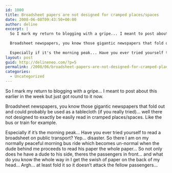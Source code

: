 ```yaml
---
id: 1000
title: Broadsheet papers are not designed for cramped places/spaces
date: 2008-06-08T09:43:50+00:00
author: deline
excerpt: |
  So I mark my return to blogging with a gripe... I meant to post about this earlier in the week but just got round to it now.
  
  Broadsheet newspapers, you know those gigantic newspapers that fold out and could probably be used as a tablecloth (if you really tried)... well there not designed to exactly be easily read in cramped places/spaces. Like the bus or train for example.
  
  Especially if it's the morning peak... Have you ever tried yourself to read a broadsheet on public transport? Yep... disaster. So there I am on my normally peaceful morning bus ride which becomes un-normal when the dude behind me proceeds to read his paper the whole paper... So not only does he have a dude to his side, theres the passengers in front... and what do you know the whole way in I get the swish of paper on the back of my head... Argh... at least fold it so it doesn't attack the fellow passengers...
layout: post
guid: http://delineneo.com/?p=5
permalink: /2008/06/broadsheet-papers-are-not-designed-for-cramped-placesspaces/
categories:
  - Uncategorized
---
```

So I mark my return to blogging with a gripe&#8230; I meant to post about this earlier in the week but just got round to it now.

Broadsheet newspapers, you know those gigantic newspapers that fold out and could probably be used as a tablecloth (if you really tried)&#8230; well there not designed to exactly be easily read in cramped places/spaces. Like the bus or train for example.

Especially if it&#8217;s the morning peak&#8230; Have you ever tried yourself to read a broadsheet on public transport? Yep&#8230; disaster. So there I am on my normally peaceful morning bus ride which becomes un-normal when the dude behind me proceeds to read his paper the whole paper&#8230; So not only does he have a dude to his side, theres the passengers in front&#8230; and what do you know the whole way in I get the swish of paper on the back of my head&#8230; Argh&#8230; at least fold it so it doesn&#8217;t attack the fellow passengers&#8230;